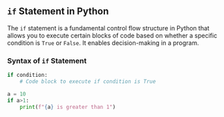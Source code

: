 ## `if` Statement in Python

The `if` statement is a fundamental control flow structure in Python that allows you to execute certain blocks of code based on whether a specific condition is `True` or `False`. It enables decision-making in a program.

### Syntax of `if` Statement

```python
if condition:
    # Code block to execute if condition is True

```

```py
a = 10
if a>1:
    print(f"{a} is greater than 1")
```
